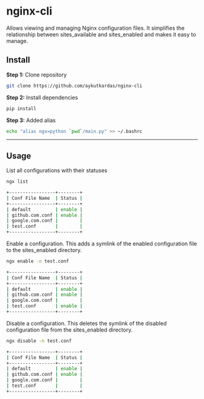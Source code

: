 # nginx-cli

Allows viewing and managing Nginx configuration files. It simplifies the relationship between sites_available and sites_enabled and makes it easy to manage.


## Install

**Step 1:** Clone repository

```sh
git clone https://github.com/aykutkardas/nginx-cli
```

**Step 2:** Install dependencies
```sh
pip install
```

**Step 3:** Added alias
```sh
echo "alias ngx=python `pwd`/main.py" >> ~/.bashrc
```

---

## Usage


List all configurations with their statuses

```sh
ngx list
```
```sh
+-----------------+--------+
| Conf File Name  | Status |
+-----------------+--------+
| default         | enable |
| github.com.conf | enable |
| google.com.conf |        |
| test.conf       |        |
+-----------------+--------+
```

Enable a configuration. This adds a symlink of the enabled configuration file to the sites_enabled directory.

```sh
ngx enable -n test.conf
```
```sh
+-----------------+--------+
| Conf File Name  | Status |
+-----------------+--------+
| default         | enable |
| github.com.conf | enable |
| google.com.conf |        |
| test.conf       | enable |
+-----------------+--------+
```

Disable a configuration. This deletes the symlink of the disabled configuration file from the sites_enabled directory.
```sh
ngx disable -n test.conf
```
```sh
+-----------------+--------+
| Conf File Name  | Status |
+-----------------+--------+
| default         | enable |
| github.com.conf | enable |
| google.com.conf |        |
| test.conf       |        |
+-----------------+--------+
```